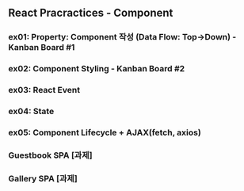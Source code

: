 ## React Pracractices - Component

### ex01: Property: Component 작성 (Data Flow: Top->Down) - Kanban Board #1
### ex02: Component Styling                               - Kanban Board #2
### ex03: React Event              
### ex04: State
### ex05: Component Lifecycle + AJAX(fetch, axios)

### Guestbook SPA [과제]
### Gallery SPA [과제]



